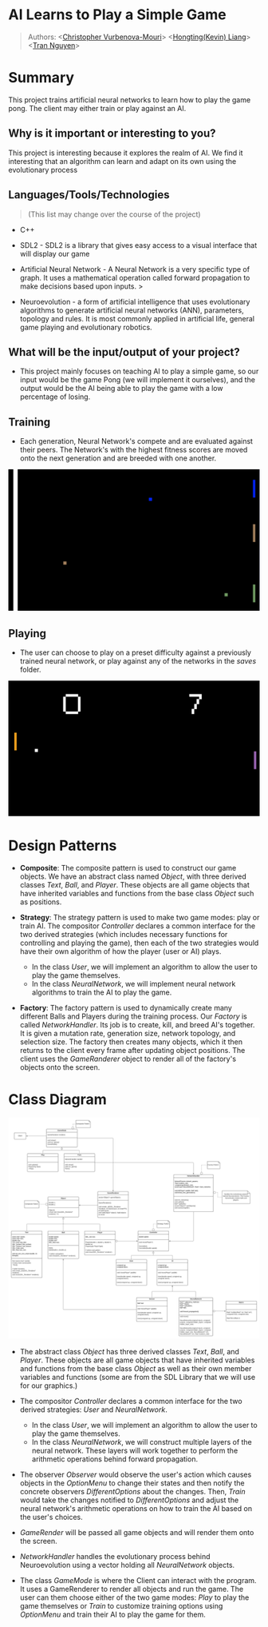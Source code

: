 # AI Learns to Play a Simple Game
 > Authors:
 \<[Christopher Vurbenova-Mouri](https://github.com/Quidifer)\>
 \<[Hongting(Kevin) Liang](https://github.com/kevin7816)\>
 \<[Tran Nguyen](https://github.com/trannguyen28)\>
 
 # Summary
 This project trains artificial neural networks to learn how to play the game pong. The client may either train or play against
 an AI.

## Why is it important or interesting to you?
 This project is interesting because it explores the realm of AI. We find it interesting
that an algorithm can learn and adapt on its own using the evolutionary process


## Languages/Tools/Technologies
> (This list may change over the course of the project)
 * C++

 * SDL2 - SDL2 is a library that gives easy access to a visual interface that will display our game

 * Artificial Neural Network - A Neural Network is a very specific type of graph. It uses a mathematical operation called forward
 propagation to make decisions based upon inputs. \>
 
 * Neuroevolution - a form of artificial intelligence that uses evolutionary algorithms to generate artificial neural networks (ANN), parameters, topology and rules. It is most commonly applied in artificial life, general game playing and evolutionary robotics.

## What will be the input/output of your project?
 * This project mainly focuses on teaching AI to play a simple game, so our input would be the game Pong (we will implement it ourselves), and the output would be the AI being able to play the game with a low percentage of losing.
 
## Training
 * Each generation, Neural Network's compete and are evaluated against their peers. The Network's with the highest fitness scores are moved onto the next generation and are breeded with one another. 

 ![](Image/Training.gif)
 
## Playing
 * The user can choose to play on a preset difficulty against a previously trained neural network, or play against any of the networks in the *saves* folder.
 
  ![](Image/Playing.gif)

# Design Patterns
 * **Composite**: The composite pattern is used to construct our game objects. We have an abstract class named *Object*, with three derived classes *Text*, *Ball*, and *Player*. These objects are all game objects that have inherited variables and functions from the base class *Object* such as positions.

 * **Strategy**: The strategy pattern is used to make two game modes: play or train AI. The compositor *Controller* declares a common interface for the two derived strategies (which includes necessary functions for controlling and playing the game), then each of the two strategies would have their own algorithm of how the player (user or AI) plays.
   * In the class *User*, we will implement an algorithm to allow the user to play the game themselves.
   * In the class *NeuralNetwork*, we will implement neural network algorithms to train the AI to play the game.

 * **Factory**: The factory pattern is used to dynamically create many different Balls and Players during the training process. Our *Factory* is called *NetworkHandler*. Its job is to create, kill, and breed AI's together. It is given a mutation rate, generation size, network topology, and selection size. The factory then creates many objects, which it then returns to the client every frame after updating object positions. The client uses the *GameRanderer* object to render all of the factory's objects onto the screen.
 
# Class Diagram
![OMT Diagram](Image/Class_Diagram.png)
* The abstract class *Object* has three derived classes *Text*, *Ball*, and *Player*. These objects are all game objects that have inherited variables and functions from the base class *Object* as well as their own member variables and functions (some are from the SDL Library that we will use for our graphics.)

 * The compositor *Controller* declares a common interface for the two derived strategies: *User* and *NeuralNetwork*.
   * In the class *User*, we will implement an algorithm to allow the user to play the game themselves.
   * In the class *NeuralNetwork*, we will construct multiple layers of the neural network. These layers will work together to perform the arithmetic operations behind forward propagation.

 * The observer *Observer* would observe the user's action which causes objects in the *OptionMenu* to change their states and then notify the concrete observers *DifferentOptions* about the changes. Then, *Train* would take the changes notified to *DifferentOptions* and adjust the neural network's arithmetic operations on how to train the AI based on the user's choices.

 * *GameRender* will be passed all game objects and will render them onto the screen.

 * *NetworkHandler* handles the evolutionary process behind Neuroevolution using a vector holding all *NeuralNetwork* objects.

 * The class *GameMode* is where the Client can interact with the program. It uses a GameRenderer to render all objects and run the game. The user can them choose either of the two game modes: *Play* to play the game themselves or *Train* to customize training options using *OptionMenu* and train their AI to play the game for them.
